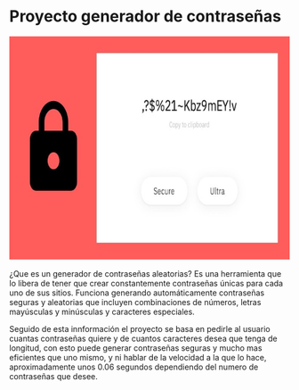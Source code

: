 # Proyecto generador de contraseñas
<img src = 'https://github.com/FabianRueda28/Ciencia-de-Datos/blob/main/1.%20Python/src/Getpass-730x400.jpg' height = 400 >

¿Que es un generador de contraseñas aleatorias?
Es una herramienta que lo libera de tener que crear constantemente contraseñas únicas para cada uno de sus sitios. Funciona generando automáticamente contraseñas seguras y aleatorias que incluyen combinaciones de números, letras mayúsculas y minúsculas y caracteres especiales.

Seguido de esta innformación el proyecto se basa en pedirle al usuario cuantas contraseñas quiere y de cuantos caracteres desea que tenga de longitud, con esto puede generar contraseñas seguras y mucho mas eficientes que uno mismo, y ni hablar de la velocidad a la que lo hace, aproximadamente unos 0.06 segundos dependiendo del numero de contraseñas que desee.